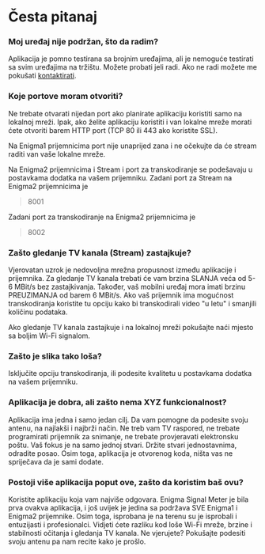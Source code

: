 # Česta pitanaj
### Moj uređaj nije podržan, što da radim?
Aplikacija je pomno testirana sa brojnim uređajima, ali je nemoguće testirati sa svim uređajima na tržištu. Možete probati jeli radi. Ako ne radi možete me pokušati [kontaktirati](mailto:development@krkadoni.com).

### Koje portove moram otvoriti? 
Ne trebate otvarati nijedan port ako planirate aplikaciju koristiti samo na lokalnoj mreži. Ipak, ako želite aplikaciju koristiti i van lokalne mreže morati ćete otvoriti barem HTTP port (TCP 80 ili 443 ako koristite SSL).

Na Enigma1 prijemnicima port nije unaprijed zana i ne očekujte da će stream raditi van vaše lokalne mreže.

Na Enigma2 prijemnicima i Stream i port za transkodiranje se podešavaju u postavkama dodatka na vašem prijemniku. 
Zadani port za Stream na Enigma2 prijemnicima je
>8001

Zadani port za transkodiranje na Enigma2 prijemnicima je
>8002

### Zašto gledanje TV kanala (Stream) zastajkuje?
Vjerovatan uzrok je nedovoljna mrežna propusnost između aplikacije i prijemnika. Za gledanje TV kanala trebati će vam brzina SLANJA veća od 5-6 MBit/s bez zastajkivanja. Također, vaš mobilni uređaj mora imati brzinu PREUZIMANJA od barem 6 MBit/s. Ako vaš prijemnik ima mogućnost transkodiranja koristite tu opciju kako bi transkodirali video "u letu" i smanjili količinu podataka.

Ako gledanje TV kanala zastajkuje i na lokalnoj mreži pokušajte naći mjesto sa boljim Wi-Fi signalom.

### Zašto je slika tako loša?
Isključite opciju transkodiranja, ili podesite kvalitetu u postavkama dodatka na vašem prijemniku.

### Aplikacija je dobra, ali zašto nema XYZ funkcionalnost?
Aplikacija ima jedna i samo jedan cilj. Da vam pomogne da podesite svoju antenu, na najlakši i najbrži način. Ne treb vam TV raspored, ne trebate programirati prijemnik za snimanje, ne trebate provjeravati elektronsku poštu. Vaš fokus je na samo jednoj stvari. Držite stvari jednostavnima, odradite posao.
Osim toga, aplikacija je otvorenog koda, ništa vas ne spriječava da je sami dodate.

### Postoji više aplikacija poput ove, zašto da koristim baš ovu?
Koristite aplikaciju koja vam najviše odgovara. Enigma Signal Meter je bila prva ovakva aplikacija, i još uvijek je jedina sa podržava SVE Enigma1 i Enigma2 prijemnike. Osim toga, isprobana je na terenu su je isprobali i entuzijasti i profesionalci. Vidjeti ćete razliku kod loše Wi-Fi mreže, brzine i stabilnosti očitanja i gledanja TV kanala. Ne vjerujete? Pokušajte podesiti svoju antenu pa nam recite kako je prošlo.

